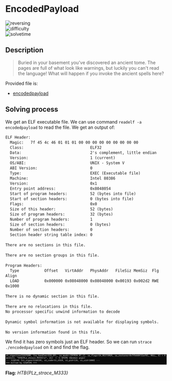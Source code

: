 # EncodedPayload

![reversing](https://img.shields.io/badge/category-reversing-brightgreen) <br>
![difficulty](https://img.shields.io/badge/difficulty-easy-green) <br>
![solvetime](https://img.shields.io/badge/solved-durring%20event-green)

## Description

> Buried in your basement you've discovered an ancient tome. The pages are full of what look like warnings, but luckily you can't read the language! What will happen if you invoke the ancient spells here?

Provided file is:
- [encodedpayload](encodedpayload)

## Solving process

We get an ELF executable file. We can use command `readelf -a encodedpayload` to read the file. We get an output of:

```
ELF Header:
  Magic:   7f 45 4c 46 01 01 01 00 00 00 00 00 00 00 00 00
  Class:                             ELF32
  Data:                              2's complement, little endian
  Version:                           1 (current)
  OS/ABI:                            UNIX - System V
  ABI Version:                       0
  Type:                              EXEC (Executable file)
  Machine:                           Intel 80386
  Version:                           0x1
  Entry point address:               0x8048054
  Start of program headers:          52 (bytes into file)
  Start of section headers:          0 (bytes into file)
  Flags:                             0x0
  Size of this header:               52 (bytes)
  Size of program headers:           32 (bytes)
  Number of program headers:         1
  Size of section headers:           0 (bytes)
  Number of section headers:         0
  Section header string table index: 0

There are no sections in this file.

There are no section groups in this file.

Program Headers:
  Type           Offset   VirtAddr   PhysAddr   FileSiz MemSiz  Flg Align
  LOAD           0x000000 0x08048000 0x08048000 0x00193 0x002d2 RWE 0x1000

There is no dynamic section in this file.

There are no relocations in this file.
No processor specific unwind information to decode

Dynamic symbol information is not available for displaying symbols.

No version information found in this file.
```

We find it has zero symbols just an ELF header. So we can run `strace ./encodedpayload` on it and find the flag.

![strace](images/strace.png)

**Flag:** *HTB{PLz_strace_M333}*
